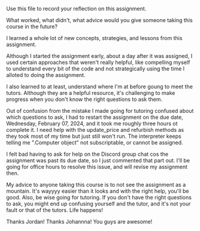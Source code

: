 Use this file to record your reflection on this assignment. 

What worked, what didn't, what advice would you give someone taking this course in the future?

I learned a whole lot of new concepts, strategies, and lessons from this assignment.

Although I started the assignment early, about a day after it was assigned, I used certain approaches that weren't really helpful, like compelling myself to understand every bit of the code and not strategically using the time I alloted to doing the assignment.

I also learned to at least, understand where I'm at before goung to meet the tutors. Although they are a helpful resource, it's challenging to make progress when you don't know the right questions to ask them.

Out of confusion from the mistake I made going for tutoring confused about which questions to ask, I had to restart the assignment on the due date, Wednesday, February 07, 2024, and it took me roughly three hours ot complete it. I need help with the update_price and refurbish methods as they took most of my time but just still won't run. The interpreter keeps telling me ".Computer object" not subscriptable, or cannot be assigned.

I felt bad having to ask for help on the Discord group chat cos the assignment was past its due date, so I just commented that part out. I'll be going for office hours to resolve this issue, and will revise my assignment then.

My advice to anyone taking this course is to not see the assignment as a mountain. It's wayyyy easier than it looks and with the right help, you'll be good. Also, be wise going for tutoring. If you don't have the right questions to ask, you might end up confusing yourself and the tutor, and it's not your fault or that of the tutors. Life happens!

Thanks Jordan! Thanks Johannna! You guys are awesome!
